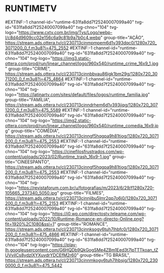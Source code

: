 # RUNTIMETV

#EXTINF:-1 channel-id="runtime-631fa8dd7f25240007099a40" tvg-id="631fa8dd7f25240007099a40" tvg-chno="104" tvg-logo="https://www.cxtv.com.br/img/Tvs/Logo/webp-l/c8d4d9609cc02e156c6a9c81b9a7b0c4.webp" group-title="AÇÃO",
https://stream.ads.ottera.tv/cl/230713cinmpmpem6d1v393dqc0/1280x720_3071200_0_f.m3u8?i=475_2552
#EXTINF:-1 channel-id="runtime-631fa8dd7f25240007099a40" tvg-id="631fa8dd7f25240007099a40" tvg-chno="104" tvg-logo="https://img3.static-ottera.com/prod/run/linear_channel/logo/960x540/runtime_crime_16x9_1.jpg" group-title="CRIME",
https://stream.ads.ottera.tv/cl/230713cinnbbvau86igk1bm29g/1280x720_3071200_0_f.m3u8?i=475_4864
#EXTINF:-1 channel-id="runtime-631fa8dd7f25240007099a40" tvg-id="631fa8dd7f25240007099a40" tvg-chno="104" tvg-logo="https://latinartv.com/sites/default/files/logos/runtime_familia.jpg" group-title="FAMÍLIA",
https://stream.ads.ottera.tv/cl/230713cinndrhem6d1v393jiqg/1280x720_3071200_0_f.m3u8?i=475_5589
#EXTINF:-1 channel-id="runtime-631fa8dd7f25240007099a40" tvg-id="631fa8dd7f25240007099a40" tvg-chno="104" tvg-logo="https://img2.static-ottera.com/prod/run/linear_channel/logo/960x540/runtime_comedia_16x9.jpg" group-title="COMÉDIA",
https://stream.ads.ottera.tv/cl/230713cinngf5hqgpa9h81tjog/1280x720_3071200_0_f.m3u8?i=475_2553
#EXTINF:-1 channel-id="runtime-631fa8dd7f25240007099a40" tvg-id="631fa8dd7f25240007099a40" tvg-chno="104" tvg-logo="https://cinefilosfrustrados.com/wp-content/uploads/2023/02/Runtime_trash_16x9-1.jpg" group-title="CINEESPANTO",
https://stream.ads.ottera.tv/cl/230713cinngf5hqgpa9h81tjog/1280x720_3071200_0_f.m3u8?i=475_2553
#EXTINF:-1 channel-id="runtime-631fa8dd7f25240007099a40" tvg-id="631fa8dd7f25240007099a40" tvg-chno="104" tvg-logo="https://revistaforum.com.br/u/fotografias/m/2023/6/29/f1280x720-105665_237340_5050.jpg" group-title="FILMES",
https://stream.ads.ottera.tv/cl/230713cinnjibu5lmr2qp7o6j0/1280x720_3071200_0_f.m3u8?i=475_2153
#EXTINF:-1 channel-id="runtime-631fa8dd7f25240007099a40" tvg-id="631fa8dd7f25240007099a40" tvg-chno="104" tvg-logo="https://i0.wp.com/directostv.teleame.com/wp-content/uploads/2022/10/Runtime-Romance-en-directo-Online.png?fit=1920%2C1080&ssl=1" group-title="ROMANCE",
https://stream.ads.ottera.tv/cl/230713cinnksogv6tuh7lhbfc0/1280x720_3071200_0_f.m3u8?i=475_4866
#EXTINF:-1 channel-id="runtime-631fa8dd7f25240007099a40" tvg-id="631fa8dd7f25240007099a40" tvg-chno="104" tvg-logo="https://play-lh.googleusercontent.com/G6HQDb9QkGogSMe4ZBm1Eed3t7lpTTTkoan_tZUVviICs8ydzlXYXuvdrYDCEfM2r60" group-title="TG BRASIL",
https://stream.ads.ottera.tv/cl/230713cinnmkogv6tuh7lhbsjg/1280x720_2300000_0_f.m3u8?i=475_5442
